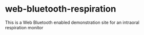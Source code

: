 # web-bluetooth-respiration
This is a Web Bluetooth enabled demonstration site for an intraoral respiration monitor
